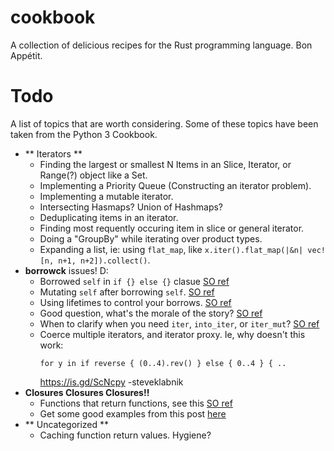 # cookbook
A collection of delicious recipes for the Rust programming language.  Bon Appétit.

# Todo
A list of topics that are worth considering.  Some of these topics have been taken from the Python 3 Cookbook.
  - ** Iterators **
    - Finding the largest or smallest N Items in an Slice, Iterator, or Range(?) object like a Set.
    - Implementing a Priority Queue (Constructing an iterator problem).
    - Implementing a mutable iterator.
    - Intersecting Hasmaps?  Union of Hashmaps?
    - Deduplicating items in an iterator.
    - Finding most requently occuring item in slice or general iterator.
    - Doing a "GroupBy" while iterating over product types.
    - Expanding a list, ie: using `flat_map`, like `x.iter().flat_map(|&n| vec![n, n+1, n+2]).collect()`.
  - **borrowck** issues! D:
    - Borrowed `self` in `if {} else {}` clasue [SO ref](http://stackoverflow.com/questions/30243606/if-let-borrow-conundrum)
    - Mutating `self` after borrowing `self`. [SO ref](http://stackoverflow.com/questions/27335252/cannot-borrow-self)
    - Using lifetimes to control your borrows. [SO ref](http://stackoverflow.com/questions/32403837/mutable-borrow-seems-to-outlive-its-scope)
    - Good question, what's the morale of the story? [SO ref](http://stackoverflow.com/questions/30087338/why-does-unwrap-or-keep-borrow-in-scope)
    - When to clarify when you need `iter`, `into_iter`, or `iter_mut`? [SO ref](http://stackoverflow.com/questions/35298490/veciter-converts-to-borrow-of-option)
    - Coerce multiple iterators, and iterator proxy.  Ie, why doesn't this work:
      ```
      for y in if reverse { (0..4).rev() } else { 0..4 } { ..
      ```
      <https://is.gd/ScNcpy> -steveklabnik
  - **Closures Closures Closures!!**
    - Functions that return functions, see this [SO ref](http://stackoverflow.com/questions/27886474/recursive-function-type)
    - Get some good examples from this post [here](http://smallcultfollowing.com/babysteps/blog/2014/11/26/purging-proc/)
  - ** Uncategorized **
    - Caching function return values.  Hygiene?
    
